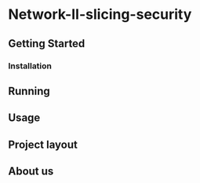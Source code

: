 # Network-II-slicing-security
## Getting Started
### Installation
## Running
## Usage
## Project layout
## About us
